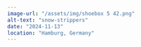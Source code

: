 ```yaml
---
image-url: "/assets/img/shoebox 5 42.png"
alt-text: "snow-strippers"
date: "2024-11-13"
location: "Hamburg, Germany"
---
```


